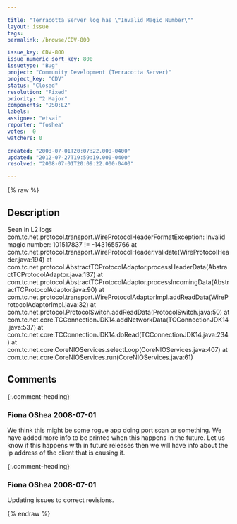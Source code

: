 ```yaml
---

title: "Terracotta Server log has \"Invalid Magic Number\""
layout: issue
tags: 
permalink: /browse/CDV-800

issue_key: CDV-800
issue_numeric_sort_key: 800
issuetype: "Bug"
project: "Community Development (Terracotta Server)"
project_key: "CDV"
status: "Closed"
resolution: "Fixed"
priority: "2 Major"
components: "DSO:L2"
labels: 
assignee: "etsai"
reporter: "foshea"
votes:  0
watchers: 0

created: "2008-07-01T20:07:22.000-0400"
updated: "2012-07-27T19:59:19.000-0400"
resolved: "2008-07-01T20:09:22.000-0400"

---
```




{% raw %}



## Description

<div markdown="1" class="description">

Seen in L2 logs
com.tc.net.protocol.transport.WireProtocolHeaderFormatException: Invalid magic number: 101517837 != -1431655766
at com.tc.net.protocol.transport.WireProtocolHeader.validate(WireProtocolHeader.java:194)
at com.tc.net.protocol.AbstractTCProtocolAdaptor.processHeaderData(AbstractTCProtocolAdaptor.java:137)
at com.tc.net.protocol.AbstractTCProtocolAdaptor.processIncomingData(AbstractTCProtocolAdaptor.java:90)
at com.tc.net.protocol.transport.WireProtocolAdaptorImpl.addReadData(WireProtocolAdaptorImpl.java:32)
at com.tc.net.protocol.ProtocolSwitch.addReadData(ProtocolSwitch.java:50)
at com.tc.net.core.TCConnectionJDK14.addNetworkData(TCConnectionJDK14.java:537)
at com.tc.net.core.TCConnectionJDK14.doRead(TCConnectionJDK14.java:234)
at com.tc.net.core.CoreNIOServices.selectLoop(CoreNIOServices.java:407)
at com.tc.net.core.CoreNIOServices.run(CoreNIOServices.java:61) 

</div>

## Comments


{:.comment-heading}
### **Fiona OShea** <span class="date">2008-07-01</span>

<div markdown="1" class="comment">

We think this might be some rogue app doing port scan or something. We have added more info to be printed when this happens in the future. Let us know if this happens with in future releases then we will have info about the ip address of the client that is causing it.

</div>


{:.comment-heading}
### **Fiona OShea** <span class="date">2008-07-01</span>

<div markdown="1" class="comment">

Updating issues to correct revisions.

</div>



{% endraw %}
